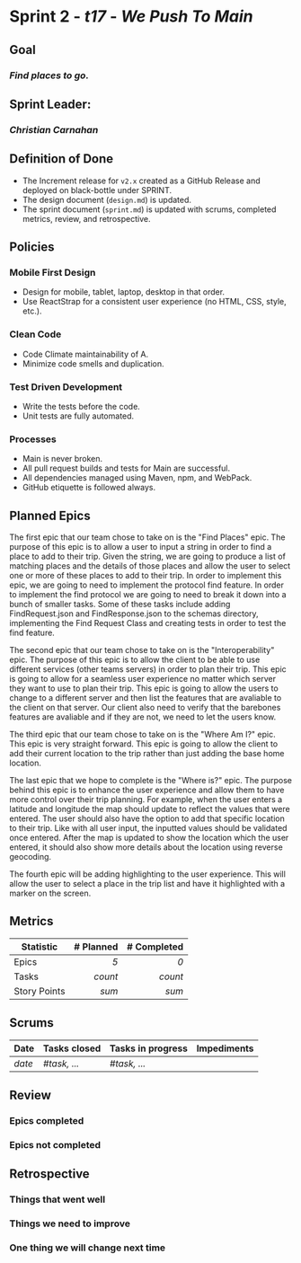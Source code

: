 # Sprint 2 - *t17* - *We Push To Main*

## Goal
### *Find places to go.*

## Sprint Leader: 
### *Christian Carnahan*

## Definition of Done

* The Increment release for `v2.x` created as a GitHub Release and deployed on black-bottle under SPRINT.
* The design document (`design.md`) is updated.
* The sprint document (`sprint.md`) is updated with scrums, completed metrics, review, and retrospective.

## Policies

### Mobile First Design
* Design for mobile, tablet, laptop, desktop in that order.
* Use ReactStrap for a consistent user experience (no HTML, CSS, style, etc.).

### Clean Code
* Code Climate maintainability of A.
* Minimize code smells and duplication.

### Test Driven Development
* Write the tests before the code.
* Unit tests are fully automated.

### Processes
* Main is never broken. 
* All pull request builds and tests for Main are successful.
* All dependencies managed using Maven, npm, and WebPack.
* GitHub etiquette is followed always.


## Planned Epics

The first epic that our team chose to take on is the "Find Places" epic. The purpose of this epic is to allow a user to input a string in order to find a place to add to their trip. Given the string, we are going to produce a list of matching places and the details of those places and allow the user to select one or more of these places to add to their trip. In order to implement this epic, we are going to need to implement the protocol find feature. In order to implement the find protocol we are going to need to break it down into a bunch of smaller tasks. Some of these tasks include adding FindRequest.json and FindResponse.json to the schemas directory, implementing the Find Request Class and creating tests in order to test the find feature.

The second epic that our team chose to take on is the "Interoperability" epic. The purpose of this epic is to allow the client to be able to use different services (other teams servers) in order to plan their trip. This epic is going to allow for a seamless user experience no matter which server they want to use to plan their trip. This epic is going to allow the users to change to a different server and then list the features that are avaliable to the client on that server. Our client also need to verify that the barebones features are avaliable and if they are not, we need to let the users know.

The third epic that our team chose to take on is the "Where Am I?" epic. This epic is very straight forward. This epic is going to allow the client to add their current location to the trip rather than just adding the base home location. 
<p>
The last epic that we hope to complete is the "Where is?" epic.  The purpose behind this epic is to enhance the user experience and allow them to have more control over their trip planning.  For example, when the user enters a latitude and longitude the map should update to reflect the values that were entered.  The user should also have the option to add that specific location to their trip.  Like with all user input, the inputted values should be validated once entered.  After the map is updated to show the location which the user entered, it should also show more details about the location using reverse geocoding.
</p>
<p>The fourth epic will be adding highlighting to the user experience. This will allow the user to select a place in the trip list and have it highlighted with a marker on the screen.</p>

## Metrics

| Statistic | # Planned | # Completed |
| --- | ---: | ---: |
| Epics | *5* | *0* |
| Tasks |  *count*   | *count* | 
| Story Points |  *sum*  | *sum* | 


## Scrums

| Date | Tasks closed  | Tasks in progress | Impediments |
| :--- | :--- | :--- | :--- |
| *date* | *#task, ...* | *#task, ...* |  | 


## Review

### Epics completed  

### Epics not completed 

## Retrospective

### Things that went well

### Things we need to improve

### One thing we will change next time
